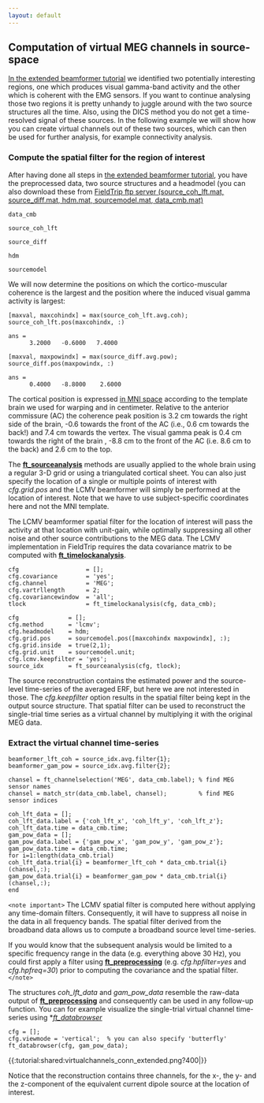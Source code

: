 ```yaml
---
layout: default
---
```


## Computation of virtual MEG channels in source-space

[In the extended beamformer tutorial](/tutorial/beamformingextended) we identified two potentially interesting regions, one which produces visual gamma-band activity and the other which is coherent with the EMG sensors. If you want to continue analysing those two regions it is pretty unhandy to juggle around with the two source structures all the time. Also, using the DICS method you do not get a time-resolved signal of these sources. In the following example we will show how you can create virtual channels out of these two sources, which can then be used for further analysis, for example connectivity analysis.

### Compute the spatial filter for the region of interest

After having done all steps in [ the extended beamformer tutorial](/tutorial/beamformingextended), you have the preprocessed data, two source structures and a headmodel (you can also download these from [FieldTrip ftp server (source_coh_lft.mat, source_diff.mat, hdm.mat, sourcemodel.mat, data_cmb.mat)](ftp://ftp.fieldtriptoolbox.org/pub/fieldtrip/tutorial/beamformer_extended/)

    data_cmb
    
    source_coh_lft
    
    source_diff
    
    hdm
    
    sourcemodel
    

We will now determine the positions on which the cortico-muscular coherence is the largest and the position where the induced visual gamma activity is largest: 


    [maxval, maxcohindx] = max(source_coh_lft.avg.coh);
    source_coh_lft.pos(maxcohindx, :)
    
    ans = 
          3.2000   -0.6000   7.4000
          
    [maxval, maxpowindx] = max(source_diff.avg.pow);
    source_diff.pos(maxpowindx, :)
    
    ans = 
          0.4000   -8.8000    2.6000

The cortical position is expressed [in MNI space](/faq/how_are_the_different_head_and_mri_coordinate_systems_defined) according to the template brain we used for warping and in centimeter. Relative to the anterior commissure (AC) the coherence peak position is 3.2 cm towards the right side of the brain, -0.6 towards the front of the AC (i.e., 0.6 cm towards the back!) and 7.4 cm towards the vertex. The visual gamma peak is 0.4 cm towards the right of the brain , -8.8 cm to the front of the AC (i.e. 8.6 cm to the back) and 2.6 cm to the top.

The **[ft_sourceanalysis](/reference/ft_sourceanalysis)** methods are usually applied to the whole brain using a regular 3-D grid or using a triangulated cortical sheet. You can also just specify the location of a single or multiple points of interest with *cfg.grid.pos* and the LCMV beamformer will simply be performed at the location of interest. Note that we have to use subject-specific coordinates here and not the MNI template.

The LCMV beamformer spatial filter for the location of interest will pass the activity at that location  with unit-gain, while optimally suppressing all other noise and other source contributions to the MEG data. The LCMV implementation in FieldTrip requires the data covariance matrix to be computed with **[ft_timelockanalysis](/reference/ft_timelockanalysis)**.


    cfg                   = [];
    cfg.covariance        = 'yes';
    cfg.channel           = 'MEG';
    cfg.vartrllength      = 2;
    cfg.covariancewindow  = 'all';
    tlock                 = ft_timelockanalysis(cfg, data_cmb);

    cfg              = [];
    cfg.method       = 'lcmv';
    cfg.headmodel    = hdm;
    cfg.grid.pos     = sourcemodel.pos([maxcohindx maxpowindx], :);
    cfg.grid.inside  = true(2,1);
    cfg.grid.unit    = sourcemodel.unit;
    cfg.lcmv.keepfilter = 'yes';
    source_idx       = ft_sourceanalysis(cfg, tlock);


The source reconstruction contains the estimated power and the source-level time-series of the averaged ERF, but here we are not interested in those. The *cfg.keepfilter* option results in the spatial filter being kept in the output source structure. That spatial filter can be used to reconstruct the single-trial time series as a virtual channel by multiplying it with the original MEG data.

### Extract the virtual channel time-series

    beamformer_lft_coh = source_idx.avg.filter{1};
    beamformer_gam_pow = source_idx.avg.filter{2};

    chansel = ft_channelselection('MEG', data_cmb.label); % find MEG sensor names
    chansel = match_str(data_cmb.label, chansel);         % find MEG sensor indices

    coh_lft_data = [];
    coh_lft_data.label = {'coh_lft_x', 'coh_lft_y', 'coh_lft_z'};
    coh_lft_data.time = data_cmb.time;
    gam_pow_data = [];
    gam_pow_data.label = {'gam_pow_x', 'gam_pow_y', 'gam_pow_z'};
    gam_pow_data.time = data_cmb.time;
    for i=1:length(data_cmb.trial)
    coh_lft_data.trial{i} = beamformer_lft_coh * data_cmb.trial{i}(chansel,:);
    gam_pow_data.trial{i} = beamformer_gam_pow * data_cmb.trial{i}(chansel,:);
    end

`<note important>`
The LCMV spatial filter is computed here without applying any time-domain filters. Consequently, it will have to suppress all noise in the data in all frequency bands. The spatial filter derived from the  broadband data allows us to compute a broadband source level time-series.

If you would know that the subsequent analysis would be limited to a specific frequency range in the data (e.g. everything above 30 Hz), you could first apply a filter using **[ft_preprocessing](/reference/ft_preprocessing)** (e.g. *cfg.hpfilter=yes* and *cfg.hpfreq=30*) prior to computing the covariance and the spatial filter.  
`</note>`

The structures *coh_lft_data* and *gam_pow_data* resemble the raw-data output of **[ft_preprocessing](/reference/ft_preprocessing)** and consequently can be used in any follow-up function. You can for example visualize the single-trial virtual channel time-series using **[ft_databrowser](/reference/ft_databrowser)*


    cfg = [];
    cfg.viewmode = 'vertical';  % you can also specify 'butterfly'
    ft_databrowser(cfg, gam_pow_data);

{{:tutorial:shared:virtualchannels_conn_extended.png?400|}}

Notice that the reconstruction contains three channels, for the x-, the y- and the z-component of the equivalent current dipole source at the location of interest.

